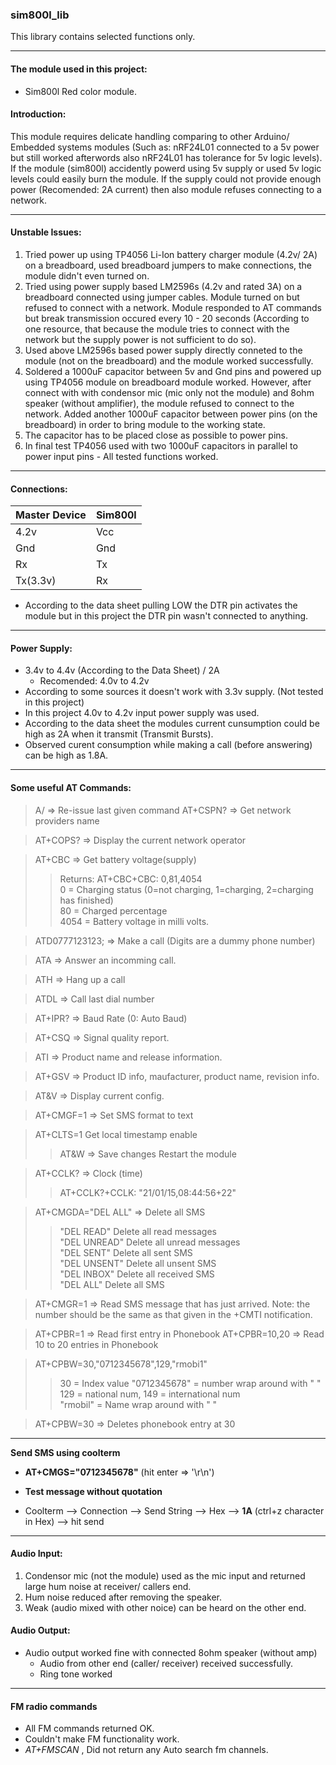 ### sim800l_lib

This library contains selected functions only.   

---
#### The module used in this project:
* Sim800l Red color module.

#### Introduction:

This module requires delicate handling comparing to other Arduino/ Embedded systems modules (Such as: nRF24L01  connected to a 5v power but still worked afterwords also nRF24L01 has tolerance for 5v logic levels). If the module (sim800l) accidently powerd using 5v supply or used 5v logic levels could easily burn the module. If the supply could not provide enough power (Recomended: 2A current) then also module refuses connecting to a network.

---
#### Unstable Issues:
1. Tried power up using TP4056 Li-Ion battery charger module (4.2v/ 2A) on a breadboard, used breadboard jumpers to make connections, the module didn't even turned on.   
2. Tried using power supply based LM2596s (4.2v and rated 3A) on a breadboard connected using jumper cables. Module turned on but refused to connect with a network. Module responded to AT commands but  break transmission occured every 10 - 20 seconds (According to one resource, that because the module tries to connect with the network but the supply power is not sufficient to do so).  
3. Used above LM2596s based power supply directly conneted to the module (not on the breadboard) and  the module worked successfully.
4. Soldered a 1000uF capacitor between 5v and Gnd pins and powered up using TP4056 module on breadboard module worked. However, after connect with with condensor mic (mic only not the module) and 8ohm speaker (without amplifier), the module refused to connect to the network. Added another 1000uF capacitor between power pins (on the breadboard) in order to bring module to the working state.
5. The capacitor has to be placed close as possible to power pins.
6. In final test TP4056 used with two 1000uF capacitors in parallel to power input pins - All tested functions worked. 

---
#### Connections:
| Master Device | Sim800l |
| --- | --- |
|4.2v | Vcc  |
|Gnd | Gnd  |
|Rx | Tx |
|Tx(3.3v) | Rx |  

* According to the data sheet pulling LOW the DTR pin activates the module but in this project the DTR pin wasn't connected to anything.

---
#### Power Supply: 
* 3.4v to 4.4v (According to the Data Sheet) / 2A 
  * Recomended: 4.0v to 4.2v 
* According to some sources it doesn't work with 3.3v supply. (Not tested in this project)  
* In this project 4.0v to 4.2v input power supply was used.  
* According to the data sheet the modules current cunsumption could be high as 2A when it transmit (Transmit Bursts).
* Observed curent consumption while making a call (before answering) can be high as 1.8A. 

---
#### Some useful AT Commands:

> A/ => Re-issue last given command
> AT+CSPN? => Get network providers name

> AT+COPS? => Display the current network operator

> AT+CBC => Get battery voltage(supply)
>>Returns: AT+CBC+CBC: 0,81,4054   
>>0 = Charging status (0=not charging, 1=charging, 2=charging has finished)  
>>80 = Charged percentage  
>>4054 = Battery voltage in milli volts.   

> ATD0777123123; => Make a call (Digits are a dummy phone number)

> ATA => Answer an incomming call.

> ATH => Hang up a call

> ATDL => Call last dial number

> AT+IPR? => Baud Rate (0: Auto Baud)

> AT+CSQ => Signal quality report.

>ATI => Product name and release information.

> AT+GSV => Product ID info, maufacturer, product name, revision info.

> AT&V => Display current config.

>AT+CMGF=1 => Set SMS format to text

>AT+CLTS=1 Get local timestamp enable
>>AT&W => Save changes
>>Restart the module

>AT+CCLK? => Clock (time)
>>AT+CCLK?+CCLK: "21/01/15,08:44:56+22"

>AT+CMGDA="DEL ALL" => Delete all SMS
>>"DEL READ" Delete all read messages  
>>"DEL UNREAD" Delete all unread messages  
>>"DEL SENT" Delete all sent SMS  
>>"DEL UNSENT" Delete all unsent SMS  
>>"DEL INBOX" Delete all received SMS  
>>"DEL ALL" Delete all SMS  

>AT+CMGR=1 => Read SMS message that has just arrived.
Note: the number should be the same as
that given in the +CMTI notification.

> AT+CPBR=1 => Read first entry in Phonebook
> AT+CPBR=10,20 => Read 10 to 20 entries in Phonebook

>AT+CPBW=30,"0712345678",129,"rmobi1"
>> 30 = Index value 
>>  "0712345678" = number wrap around with " "  
>> 129 = national num, 149 = international num  
>> "rmobil" = Name wrap around with " "

> AT+CPBW=30 => Deletes phonebook entry at 30

---
**Send SMS using coolterm**
* **AT+CMGS="0712345678"** (hit enter => '\r\n')
* **Test message without quotation**  

* Coolterm --> Connection --> Send String --> Hex --> **1A** (ctrl+z character in Hex) --> hit send  

----
#### Audio Input:

1. Condensor mic (not the module) used as the mic input and returned large hum noise at receiver/ callers end.
2. Hum noise reduced after removing the speaker.
3. Weak (audio mixed with other noice) can be heard on the other end.

#### Audio Output:  

* Audio output worked fine with connected 8ohm speaker (without amp)   
  * Audio from other end (caller/ receiver) received successfully.
  * Ring tone worked

---
  #### FM radio commands

  * All FM commands returned OK.
  * Couldn't make FM functionality work.
  * *AT+FMSCAN* , Did not return any Auto search fm channels.

